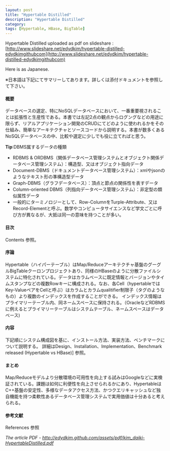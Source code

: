 ```yaml
---
layout: post
title: "Hypertable Distilled"
description: "Hypertable Distilled"
category: 
tags: [Hypertable, HBase, BigTable]
---
```


Hypertable Distilled uploaded as pdf on slideshare : 
[http://www.slideshare.net/edydkim/hypertable-distilled-edydkimgithubcom](http://www.slideshare.net/edydkim/hypertable-distilled-edydkimgithubcom)

Here is as Japanese.

※日本語は下記にてサマリーしてあります。詳しくは添付ドキュメントを参照して下さい。

#### 概要
データベースの選定、特にNoSQLデータベースにおいて、一番重要視されることは拡張性と生産性である。本書では左記2点の観点からログングなどの用途に限らず、リアルアプリケーション開発のCRUDにてどのように使われるかをその仕組み、簡単なアーキテクチャとソースコードから説明する。本書が数多くあるNoSQLデータベースの中、比較や選定に少しでも役に立てればと思う。

**Tip**:DBMS属するデータの種類
* RDBMS & ORDBMS（関係データベース管理システムとオブジェクト関係データベース管理システム）：構造型、又はオブジェクト指向データ
* Document-DBMS（ドキュメントデータベース管理システム）：xmlやjsonのようなテキスト形の準構造型データ
* Graph-DBMS（グラフデータベース）：頂点と節点の関係性を表すデータ
* Column-oriented DBMS（列指向データベース管理システム）：非定型の類似属性データ
* 一般的にターミノロジーとして、Row-ColumnをTurple-Attribute、又はRecord-Elementと呼ぶ。数学やコンピュータサイエンスなど学文ごとに呼び方が異なるが、大抵は同一の意味を持つことが多い。

#### 目次
Contents 参照。

#### 序論
Hypertable（ハイパーテーブル）はMap/Reduceアーキテクチャ基盤のグーグルBigTableクーロンプロジェクトあり、同様のHBaseのように分散ファイルシステムに特化されている。データはカラムベースに既定情報とバージョンやタイムスタンプなどの複数Rowキーに構成される。なお、各Cell（hypertableではKey-ValueペアをCellと呼ぶ）はカラムとカラムqualitifier制限子（タグのようなもの）より複数のインデックスを作成することができる。
インデックス情報はプライマリーテーブル内、同ネームスペースに保持される。（OracleなどRDBMSに例えるとプライマリーテーブルはシステムテーブル、ネームスペースはデータベース)

#### 内容
下記順にシステム構成図を基に、インストール方法、実装方法、ベンチマークについて説明する。
詳細はDesign、Installation、Implementation、Benchmark released (Hypertable vs HBase)] 参照。

#### まとめ
Map/Reduceモデルより分散環境の可用性を向上する試みはGoogleなどに実検証されている。課題は如何に利便性を向上させられるかにあり、HypertableはC++基盤の安定性、多様なデータアクセス方法、かつクエリキャッシュなど独自機能を持つ柔軟性あるデータベース管理システムで実用価値は十分あると考えられる。

#### 参考文献
References 参照

*The article PDF - <http://edydkim.github.com/assets/pdf/kim_daiki-HypertableDistilled.pdf>*